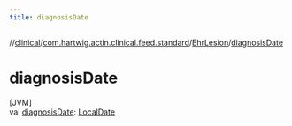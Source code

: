 ```yaml
---
title: diagnosisDate
---
```

//[clinical](../../../index.html)/[com.hartwig.actin.clinical.feed.standard](../index.html)/[EhrLesion](index.html)/[diagnosisDate](diagnosis-date.html)



# diagnosisDate



[JVM]\
val [diagnosisDate](diagnosis-date.html): [LocalDate](https://docs.oracle.com/javase/8/docs/api/java/time/LocalDate.html)





